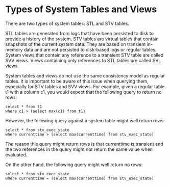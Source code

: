 # Types of System Tables and Views<a name="c_types-of-system-tables-and-views"></a>

There are two types of system tables: STL and STV tables\.

STL tables are generated from logs that have been persisted to disk to provide a history of the system\. STV tables are virtual tables that contain snapshots of the current system data\. They are based on transient in\-memory data and are not persisted to disk\-based logs or regular tables\. System views that contain any reference to a transient STV table are called SVV views\. Views containing only references to STL tables are called SVL views\.

System tables and views do not use the same consistency model as regular tables\. It is important to be aware of this issue when querying them, especially for STV tables and SVV views\. For example, given a regular table t1 with a column c1, you would expect that the following query to return no rows:

```
select * from t1
where c1 > (select max(c1) from t1)
```

However, the following query against a system table might well return rows:

```
select * from stv_exec_state
where currenttime > (select max(currenttime) from stv_exec_state)
```

 The reason this query might return rows is that currenttime is transient and the two references in the query might not return the same value when evaluated\.

On the other hand, the following query might well return no rows:

```
select * from stv_exec_state
where currenttime = (select max(currenttime) from stv_exec_state)
```